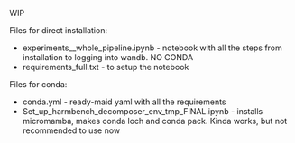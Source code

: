 WIP

Files for direct installation:
- experiments__whole_pipeline.ipynb - notebook with all the steps from installation to logging into wandb. NO CONDA
- requirements_full.txt - to setup the notebook

Files for conda:
- conda.yml - ready-maid yaml with all the requirements
- Set_up_harmbench_decomposer_env_tmp_FINAL.ipynb - installs micromamba, makes conda loch and conda pack. Kinda works, but not recommended to use now
